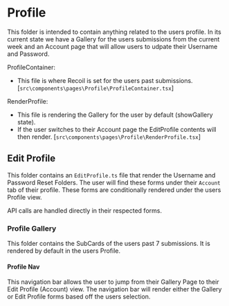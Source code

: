 # Profile

This folder is intended to contain anything related to the users profile.
In its current state we have a Gallery for the users submissions from the current week and an Account page that will allow users to udpate their Username and Password.

ProfileContainer:

- This file is where Recoil is set for the users past submissions.
  [`src\components\pages\Profile\ProfileContainer.tsx`]

RenderProfile:

- This file is rendering the Gallery for the user by default (showGallery state).
- If the user switches to their Account page the EditProfile contents will then render.
  [`src\components\pages\Profile\RenderProfile.tsx`]

## Edit Profile

This folder contains an `EditProfile.ts` file that render the Username and Password Reset Folders.
The user will find these forms under their `Account` tab of their profile.
These forms are conditionally rendered under the users Profile view.

API calls are handled directly in their respected forms.

### Profile Gallery

This folder contains the SubCards of the users past 7 submissions. It is rendered by default in the users Profile.

#### Profile Nav

This navigation bar allows the user to jump from their Gallery Page to their Edit Profile (Account) view.
The navigation bar will render either the Gallery or Edit Profile forms based off the users selection.
